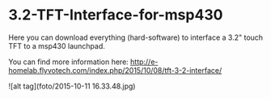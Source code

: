 # 3.2-TFT-Interface-for-msp430

Here you can download everything (hard-software) to interface a 3.2" touch TFT to a msp430 launchpad.

You can find more information here:
http://e-homelab.flyvotech.com/index.php/2015/10/08/tft-3-2-interface/

![alt tag](foto/2015-10-11 16.33.48.jpg)
